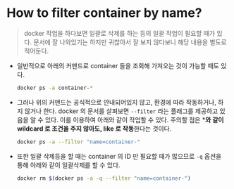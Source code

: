 # How to filter container by name?

> docker 작업을 하다보면 일괄로 삭제를 하는 등의 일괄 작업이 필요할 때가 있다. 문서에 잘 나와있기는 하지만 귀찮아서 잘 보지 않다보니 해당 내용을 별도로 적어둔다.

- 일반적으로 아래의 커맨드로 container 들을 조회해 가져오는 것이 가능할 때도 있다.

  ```bash
  docker ps -a container-*
  ```

- 그러나 위의 커맨드는 공식적으로 안내되어있지 않고, 환경에 따라 작동하거나, 하지 않거나 한다. docker 의 문서를 살펴보면  `--filter` 라는 플래그를 제공하고 있음을 알 수 있다. 이를 이용하여 아래와 같이 작업할 수 있다. 주의할 점은 ***와 같이 wildcard 로 조건을 주지 않아도, like 로 작동**한다는 것이다.

  ```bash
  docker ps -a --filter "name=container-"
  ```

- 또한 일괄 삭제등을 할 때는 container 의 ID 만 필요할 때가 많으므로 `-q` 옵션을 통해 아래와 같이 일괄삭제를 할 수 있다.

  ```bash
  docker rm $(docker ps -a -q --filter "name=container-")
  ```

  